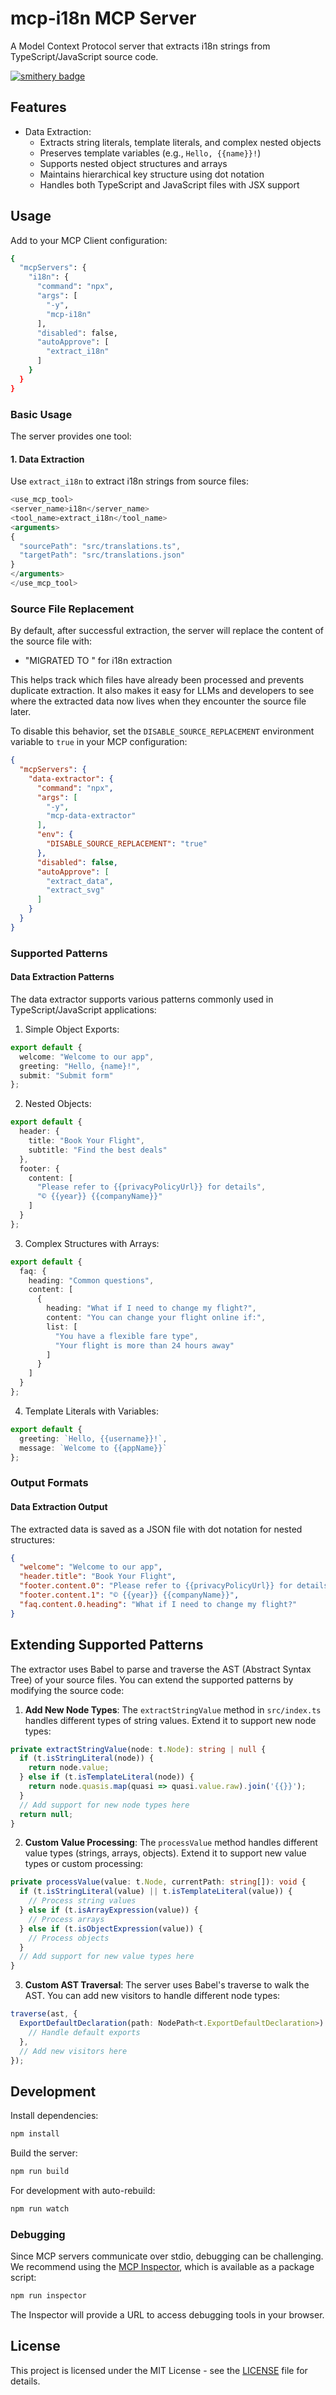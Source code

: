 # mcp-i18n MCP Server

A Model Context Protocol server that extracts i18n strings from TypeScript/JavaScript source code.

[![smithery badge](https://smithery.ai/badge/mcp-i18n)](https://smithery.ai/server/mcp-i18n)

## Features

- Data Extraction:
  - Extracts string literals, template literals, and complex nested objects
  - Preserves template variables (e.g., `Hello, {{name}}!`)
  - Supports nested object structures and arrays
  - Maintains hierarchical key structure using dot notation
  - Handles both TypeScript and JavaScript files with JSX support

## Usage

Add to your MCP Client configuration:

```bash
{
  "mcpServers": {
    "i18n": {
      "command": "npx",
      "args": [
        "-y",
        "mcp-i18n"
      ],
      "disabled": false,
      "autoApprove": [
        "extract_i18n"
      ]
    }
  }
}
```

### Basic Usage

The server provides one tool:

#### 1. Data Extraction

Use `extract_i18n` to extract i18n strings from source files:

```typescript
<use_mcp_tool>
<server_name>i18n</server_name>
<tool_name>extract_i18n</tool_name>
<arguments>
{
  "sourcePath": "src/translations.ts",
  "targetPath": "src/translations.json"
}
</arguments>
</use_mcp_tool>
```

### Source File Replacement

By default, after successful extraction, the server will replace the content of the source file with:
- "MIGRATED TO <target path>" for i18n extraction

This helps track which files have already been processed and prevents duplicate extraction. It also makes it easy for LLMs and developers to see where the extracted data now lives when they encounter the source file later.

To disable this behavior, set the `DISABLE_SOURCE_REPLACEMENT` environment variable to `true` in your MCP configuration:

```json
{
  "mcpServers": {
    "data-extractor": {
      "command": "npx",
      "args": [
        "-y",
        "mcp-data-extractor"
      ],
      "env": {
        "DISABLE_SOURCE_REPLACEMENT": "true"
      },
      "disabled": false,
      "autoApprove": [
        "extract_data",
        "extract_svg"
      ]
    }
  }
}
```

### Supported Patterns

#### Data Extraction Patterns

The data extractor supports various patterns commonly used in TypeScript/JavaScript applications:

1. Simple Object Exports:
```typescript
export default {
  welcome: "Welcome to our app",
  greeting: "Hello, {name}!",
  submit: "Submit form"
};
```

2. Nested Objects:
```typescript
export default {
  header: {
    title: "Book Your Flight",
    subtitle: "Find the best deals"
  },
  footer: {
    content: [
      "Please refer to {{privacyPolicyUrl}} for details",
      "© {{year}} {{companyName}}"
    ]
  }
};
```

3. Complex Structures with Arrays:
```typescript
export default {
  faq: {
    heading: "Common questions",
    content: [
      {
        heading: "What if I need to change my flight?",
        content: "You can change your flight online if:",
        list: [
          "You have a flexible fare type",
          "Your flight is more than 24 hours away"
        ]
      }
    ]
  }
};
```

4. Template Literals with Variables:
```typescript
export default {
  greeting: `Hello, {{username}}!`,
  message: `Welcome to {{appName}}`
};
```

### Output Formats

#### Data Extraction Output

The extracted data is saved as a JSON file with dot notation for nested structures:

```json
{
  "welcome": "Welcome to our app",
  "header.title": "Book Your Flight",
  "footer.content.0": "Please refer to {{privacyPolicyUrl}} for details",
  "footer.content.1": "© {{year}} {{companyName}}",
  "faq.content.0.heading": "What if I need to change my flight?"
}
```

## Extending Supported Patterns

The extractor uses Babel to parse and traverse the AST (Abstract Syntax Tree) of your source files. You can extend the supported patterns by modifying the source code:

1. **Add New Node Types**: The `extractStringValue` method in `src/index.ts` handles different types of string values. Extend it to support new node types:

```typescript
private extractStringValue(node: t.Node): string | null {
  if (t.isStringLiteral(node)) {
    return node.value;
  } else if (t.isTemplateLiteral(node)) {
    return node.quasis.map(quasi => quasi.value.raw).join('{{}}');
  }
  // Add support for new node types here
  return null;
}
```

2. **Custom Value Processing**: The `processValue` method handles different value types (strings, arrays, objects). Extend it to support new value types or custom processing:

```typescript
private processValue(value: t.Node, currentPath: string[]): void {
  if (t.isStringLiteral(value) || t.isTemplateLiteral(value)) {
    // Process string values
  } else if (t.isArrayExpression(value)) {
    // Process arrays
  } else if (t.isObjectExpression(value)) {
    // Process objects
  }
  // Add support for new value types here
}
```

3. **Custom AST Traversal**: The server uses Babel's traverse to walk the AST. You can add new visitors to handle different node types:

```typescript
traverse(ast, {
  ExportDefaultDeclaration(path: NodePath<t.ExportDefaultDeclaration>) {
    // Handle default exports
  },
  // Add new visitors here
});
```

## Development

Install dependencies:
```bash
npm install
```

Build the server:
```bash
npm run build
```

For development with auto-rebuild:
```bash
npm run watch
```

### Debugging

Since MCP servers communicate over stdio, debugging can be challenging. We recommend using the [MCP Inspector](https://github.com/modelcontextprotocol/inspector), which is available as a package script:

```bash
npm run inspector
```

The Inspector will provide a URL to access debugging tools in your browser.

## License

This project is licensed under the MIT License - see the [LICENSE](LICENSE) file for details.
